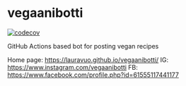 # vegaanibotti

[![codecov](https://codecov.io/gh/lauravuo/vegaanibotti/graph/badge.svg?token=REMQAIU8Q4)](https://codecov.io/gh/lauravuo/vegaanibotti)

GitHub Actions based bot for posting vegan recipes

Home page: https://lauravuo.github.io/vegaanibotti/
IG: https://www.instagram.com/vegaanibotti
FB: https://www.facebook.com/profile.php?id=61555117441177
